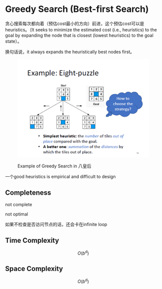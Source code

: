 # Greedy Search (Best-first Search)

贪心搜索每次都向着（预估cost最小的方向）前进，这个预估cost可以是heuristics。（It seeks to minimize the estimated cost (i.e., heuristics) to the goal by expanding the node that is closest (lowest heuristics) to the goal state）。

换句话说，it always expands the heuristically best nodes first。

<figure><img src="../../../.gitbook/assets/Image_20231220144933.png" alt=""><figcaption><p>Example of Greedy Search in 八皇后</p></figcaption></figure>

一个good heuristics is empirical and difficult to design

## Completeness

not complete

not optimal

如果不检查是否访问节点的话，还会卡在infinite loop

## Time Complexity

$$
O(b^d)
$$

## Space Complexity

$$
O(b^d)
$$


